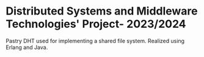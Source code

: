 # Distributed Systems and Middleware Technologies' Project- 2023/2024

Pastry DHT used for implementing a shared file system.
Realized using Erlang and Java.